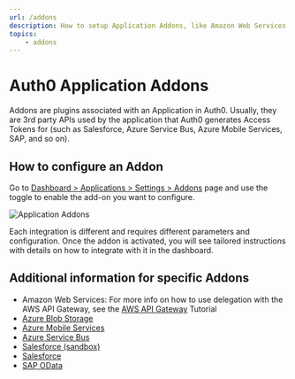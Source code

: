 ```yaml
---
url: /addons
description: How to setup Application Addons, like Amazon Web Services and Azure Blob Storage, with your Auth0 app.
topics:
    - addons
---
```


# Auth0 Application Addons

Addons are plugins associated with an Application in Auth0. Usually, they are 3rd party APIs used by the application that Auth0 generates Access Tokens for (such as Salesforce, Azure Service Bus, Azure Mobile Services, SAP, and so on).

## How to configure an Addon

Go to [Dashboard > Applications > Settings > Addons](${manage_url}/#/applications/${account.clientId}/addons) page and use the toggle to enable the add-on you want to configure.

![Application Addons](/media/addons/manage-addons.png)

Each integration is different and requires different parameters and configuration. Once the addon is activated, you will see tailored instructions with details on how to integrate with it in the dashboard.

## Additional information for specific Addons

- Amazon Web Services: For more info on how to use delegation with the AWS API Gateway, see the [AWS API Gateway](/integrations/aws-api-gateway/delegation) Tutorial
- [Azure Blob Storage](/addons/azure-blob-storage)
- [Azure Mobile Services](/addons/azure-mobile-services)
- [Azure Service Bus](/addons/azure-sb)
- [Salesforce (sandbox)](/addons/salesforce-sandbox)
- [Salesforce](/addons/salesforce)
- [SAP OData](/addons/sap-odata)
